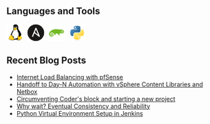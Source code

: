## Languages and Tools

<div>
    <img src="https://raw.githubusercontent.com/devicons/devicon/master/icons/linux/linux-original.svg" width="40" height="40"/>&nbsp;
    <img src="https://raw.githubusercontent.com/devicons/devicon/master/icons/ansible/ansible-original.svg" title="Ansible" alt="ansible" width="40" height="40"/>&nbsp;
    <img src="https://raw.githubusercontent.com/devicons/devicon/master/icons/opensuse/opensuse-original.svg" width="40" height="40"/>&nbsp;
    <img src="https://raw.githubusercontent.com/devicons/devicon/master/icons/python/python-original.svg" width="40" height="40"/>&nbsp;
</div>

## Recent Blog Posts

<!-- BLOG-POST-LIST:START -->
- [Internet Load Balancing with pfSense](https://blog.engyak.co/2023/10/internet-lb/)
- [Handoff to Day-N Automation with vSphere Content Libraries and Netbox](https://blog.engyak.co/2023/09/vsphere-dayn/)
- [Circumventing Coder&#39;s block and starting a new project](https://blog.engyak.co/2023/08/writers-block/)
- [Why wait? Eventual Consistency and Reliability](https://blog.engyak.co/2023/07/eventual-consistency/)
- [Python Virtual Environment Setup in Jenkins](https://blog.engyak.co/2023/07/python-venv/)
<!-- BLOG-POST-LIST:END -->
